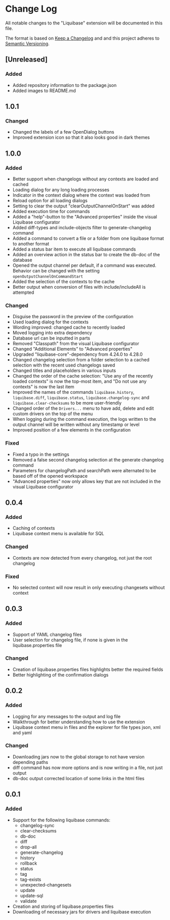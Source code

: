 # Change Log

All notable changes to the "Liquibase" extension will be documented in this file.

The format is based on [Keep a Changelog](http://keepachangelog.com/) and and this project adheres to [Semantic Versioning](https://semver.org/spec/v2.0.0.html).

## [Unreleased]

### Added

- Added repository information to the package.json
- Added images to README.md

## 1.0.1

### Changed

- Changed the labels of a few OpenDialog buttons
- Improved extension icon so that it also looks good in dark themes

## 1.0.0

### Added

- Better support when changelogs without any contexts are loaded and cached
- Loading dialog for any long loading processes
- Indicator in the context dialog where the context was loaded from
- Reload option for all loading dialogs
- Setting to clear the output "clearOutputChannelOnStart" was added
- Added execution time for commands
- Added a "help"-button to the "Advanced properties" inside the visual Liquibase configurator
- Added diff-types and include-objects filter to generate-changelog command
- Added a command to convert a file or a folder from one liquibase format to another format
- Added a status bar item to execute all liquibase commands
- Added an overview action in the status bar to create the db-doc of the database
- Opened the output channel per default, if a command was executed. Behavior can be changed with the setting `openOutputChannelOnCommandStart`
- Added the selection of the contexts to the cache
- Better output when conversion of files with include/includeAll is attempted

### Changed

- Disguise the password in the preview of the configuration
- Used loading dialog for the contexts
- Wording improved: changed cache to recently loaded
- Moved logging into extra dependency
- Database url can be inputted in parts
- Removed "Classpath" from the visual Liquibase configurator
- Changed "Additional Elements" to "Advanced properties"
- Upgraded "liquibase-core"-dependency from 4.24.0 to 4.28.0
- Changed changelog selection from a folder selection to a cached selection with the recent used changelogs saved
- Changed titles and placeholders in various inputs
- Changed the order of the cache selection: "Use any of the recently loaded contexts" is now the top-most item, and "Do not use any contexts" is now the last item
- Improved the names of the commands `liquibase.history`, `liquibase.diff`, `liquibase.status`, `liquibase.changelog-sync` and `liquibase.clear-checksums` to be more user-friendly
- Changed order of the `Drivers...` menu to have add, delete and edit custom drivers on the top of the menu
- When logging during the command execution, the logs written to the output channel will be written without any timestamp or level
- Improved position of a few elements in the configuration

### Fixed

- Fixed a typo in the settings
- Removed a false second changelog selection at the generate changelog command
- Parameters for changelogPath and searchPath were alternated to be based off of the opened workspace
- "Advanced properties" now only allows key that are not included in the visual Liquibase configurator

## 0.0.4

### Added

- Caching of contexts
- Liquibase context menu is available for SQL

### Changed

- Contexts are now detected from every changelog, not just the root changelog

### Fixed

- No selected context will now result in only executing changesets without context

## 0.0.3

### Added

- Support of YAML changelog files
- User selection for changelog file, if none is given in the liquibase.properties file

### Changed

- Creation of liquibase.properties files highlights better the required fields
- Better highlighting of the confirmation dialogs

## 0.0.2

### Added

- Logging for any messages to the output and log file
- Walkthrough for better understanding how to use the extension
- Liquibase context menu in files and the explorer for file types json, xml and yaml

### Changed

- Downloading jars now to the global storage to not have version depending paths
- diff command has now more options and is now writing in a file, not just output
- db-doc output corrected location of some links in the html files

## 0.0.1

### Added

- Support for the following liquibase commands:
  - changelog-sync
  - clear-checksums
  - db-doc
  - diff
  - drop-all
  - generate-changelog
  - history
  - rollback
  - status
  - tag
  - tag-exists
  - unexpected-changesets
  - update
  - update-sql
  - validate
- Creation and storing of liquibase.properties files
- Downloading of necessary jars for drivers and liquibase execution
